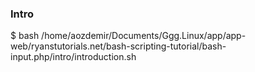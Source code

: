 ### Intro
$ bash /home/aozdemir/Documents/Ggg.Linux/app/app-web/ryanstutorials.net/bash-scripting-tutorial/bash-input.php/intro/introduction.sh

